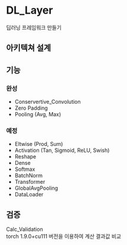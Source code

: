 DL_Layer
=============
딥러닝 프레임워크 만들기

아키텍쳐 설계
------------




기능
------------
### 완성
- Conservertive_Convolution
- Zero Padding
- Pooling (Avg, Max)

### 예정
- Eltwise (Prod, Sum)
- Activation (Tan, Sigmoid, ReLU, Swish)
- Reshape
- Dense
- Softmax
- BatchNorm
- Transformer
- GlobalAvgPooling
- DataLoader

검증
-------------
Calc_Validation   
torch 1.9.0+cu111 버전을 이용하여 계산 결과값 비교
